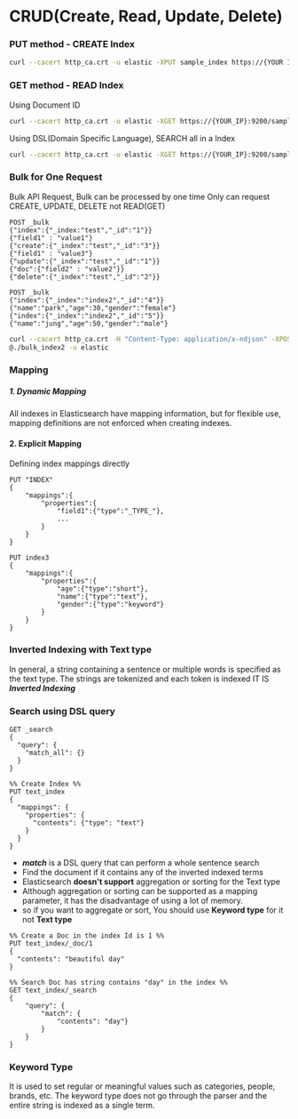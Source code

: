 # CRUD(Create, Read, Update, Delete)
### PUT method - CREATE Index 
```bash
curl --cacert http_ca.crt -u elastic -XPUT sample_index https://{YOUR IP}:9200/
```

### GET method - READ Index 
Using Document ID
```bash
curl --cacert http_ca.crt -u elastic -XGET https://{YOUR_IP}:9200/sample_index/_doc/1 
```

Using DSL(Domain Specific Language), SEARCH all in a Index
``` bash
curl --cacert http_ca.crt -u elastic -XGET https://{YOUR_IP}:9200/sample_index/_search 
```

### Bulk for One Request 
Bulk API Request, Bulk can be processed by one time 
Only can request CREATE, UPDATE, DELETE not READ(GET)
```http
POST _bulk
{"index":{"_index:"test","_id":"1"}}
{"field1" : "value1"}
{"create":{"_index":"test","_id":"3"}}
{"field1" : "value3"}
{"update":{"_index":"test","_id":"1"}}
{"doc":{"field2" : "value2"}}
{"delete":{"_index":"test","_id":"2"}}
```
```http
POST _bulk
{"index":{"_index":"index2","_id":"4"}}
{"name":"park","age":30,"gender":"female"}
{"index":{"_index":"index2","_id":"5"}}
{"name":"jung","age":50,"gender":"male"}
```
```bash
curl --cacert http_ca.crt -H "Content-Type: application/x-ndjson" -XPOST https://localhost:9200/_bulk --data-binary 
@./bulk_index2 -u elastic
```

### Mapping 
##### 1. Dynamic Mapping
All indexes in Elasticsearch have mapping information, but for flexible use, mapping definitions are not enforced when creating indexes.

#### 2. Explicit Mapping
Defining index mappings directly
```http
PUT "INDEX"
{
	"mappings":{
		"properties":{
			"field1":{"type":"_TYPE_"},
			...
		}
	}
}
```
```http
PUT index3
{
	"mappings":{
		"properties":{
			"age":{"type":"short"},
			"name":{"type":"text"},
			"gender":{"type":"keyword"}			
		}
	}
}
```

### Inverted Indexing with Text type
In general, a string containing a sentence or multiple words is specified as the text type.
The strings are tokenized and each token is indexed 
IT IS ***Inverted Indexing***


### Search using DSL query
```http
GET _search
{
  "query": {
    "match_all": {}
  }
}

%% Create Index %%
PUT text_index
{
  "mappings": {
    "properties": {
      "contents": {"type": "text"}
    }
  }
}

```

- ***match*** is a DSL query that can perform a whole sentence search 
- Find the document if it contains any of the inverted indexed terms
- Elasticsearch **doesn't support** aggregation or sorting for the Text type
- Although aggregation or sorting can be supported as a mapping parameter, it has the disadvantage of using a lot of memory.
- so if you want to aggregate or sort, You should use **Keyword type** for it not **Text type** 
```http
%% Create a Doc in the index Id is 1 %%
PUT text_index/_doc/1
{
  "contents": "beautiful day"
}

%% Search Doc has string contains "day" in the index %%
GET text_index/_search
{
    "query": {
	    "match": {
		    "contents": "day"}
		}
	}
}
```

### Keyword Type 
It is used to set regular or meaningful values such as categories, people, brands, etc.
The keyword type does not go through the parser and the entire string is indexed as a single term.